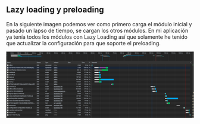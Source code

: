 ## Lazy loading y preloading

En la siguiente imagen podemos ver como primero carga el módulo inicial y pasado un lapso de tiempo, se cargan los 
otros módulos. En mi aplicación ya tenía todos los módulos con Lazy Loading así que solamente he tenido que actualizar
la configuración para que soporte el preloading.

![captura network](img_01.png)
 
